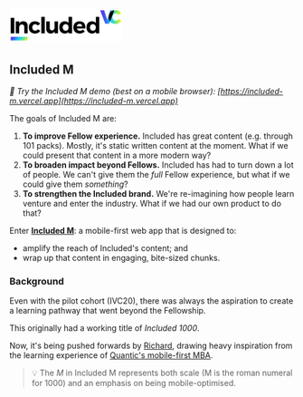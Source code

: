 <h1><img src="./src/assets/included-vc-logo.png" alt="Included VC" width="200"/></h1>

## Included M

_📱 Try the Included M demo (best on a mobile browser): [https://included-m.vercel.app](https://included-m.vercel.app)_

The goals of Included M are:

1. **To improve Fellow experience.** Included has great content (e.g. through 101 packs). Mostly, it's static written content at the moment. What if we could present that content in a more modern way?
2. **To broaden impact beyond Fellows.** Included has had to turn down a lot of people. We can't give them the _full_ Fellow experience, but what if we could give them _something_?
3. **To strengthen the Included brand.** We're re-imagining how people learn venture and enter the industry. What if we had our own product to do that?

Enter [**Included M**](https://included-m.vercel.app): a mobile-first web app that is designed to:

- amplify the reach of Included's content; and
- wrap up that content in engaging, bite-sized chunks.

### Background

Even with the pilot cohort (IVC20), there was always the aspiration to create a learning pathway that went beyond the Fellowship.

This originally had a working title of _Included 1000_.

Now, it's being pushed forwards by [Richard](https://richard.ng), drawing heavy inspiration from the learning experience of [Quantic's mobile-first MBA](https://quantic.edu/).

> 💡 The _M_ in Included M represents both scale (M is the roman numeral for 1000) and an emphasis on being mobile-optimised.
